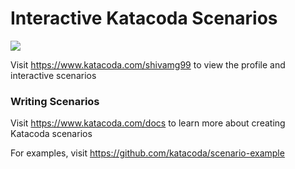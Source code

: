 # Interactive Katacoda Scenarios

[![](http://shields.katacoda.com/katacoda/shivamg99/count.svg)](https://www.katacoda.com/shivamg99 "Get your profile on Katacoda.com")

Visit https://www.katacoda.com/shivamg99 to view the profile and interactive scenarios

### Writing Scenarios
Visit https://www.katacoda.com/docs to learn more about creating Katacoda scenarios

For examples, visit https://github.com/katacoda/scenario-example
